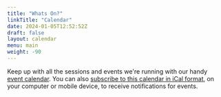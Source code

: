 ```yaml
---
title: "Whats On?"
linkTitle: "Calendar"
date: 2024-01-05T12:52:52Z
draft: false
layout: calendar
menu: main
weight: -90
---
```


Keep up with all the sessions and events we're running with our handy [event calendar][calendar-link]. You can also
[subscribe to this calendar in iCal format][ical], on your computer or mobile device, to receive notifications for
events.

[calendar-link]: <https://calendar.google.com/calendar/embed?src=5955a671a649ec9c634613d83e6b7063e5c41a54aea0a54ac6174dd9aea58b50%40group.calendar.google.com&ctz=UTC>
[ical]: <https://calendar.google.com/calendar/ical/5955a671a649ec9c634613d83e6b7063e5c41a54aea0a54ac6174dd9aea58b50%40group.calendar.google.com/public/basic.ics>
